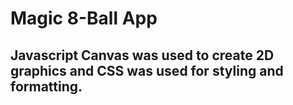 # Magic 8-Ball App
## Javascript Canvas was used to create 2D graphics and CSS was used for styling and formatting.
